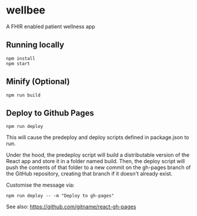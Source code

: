 # wellbee

A FHIR enabled patient wellness app

## Running locally
```
npm install
npm start
```

## Minify (Optional)
```
npm run build
```


## Deploy to Github Pages

```
npm run deploy
```

This will cause the predeploy and deploy scripts defined in package.json to run.

Under the hood, the predeploy script will build a distributable version of the React app and store it in a folder named build. Then, the deploy script will push the contents of that folder to a new commit on the gh-pages branch of the GitHub repository, creating that branch if it doesn't already exist.

Customise the message via:
```
npm run deploy -- -m "Deploy to gh-pages"
```

See also: https://github.com/gitname/react-gh-pages

